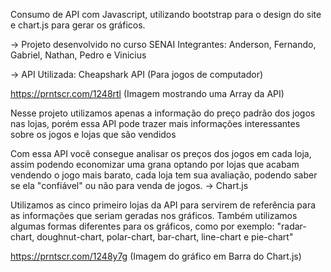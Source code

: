 Consumo de API com Javascript, utilizando bootstrap para o design do site e chart.js para gerar os gráficos.

-> Projeto desenvolvido no curso SENAI Integrantes: Anderson, Fernando, Gabriel, Nathan, Pedro e Vinicius

-> API Utilizada: Cheapshark API (Para jogos de computador)

https://prntscr.com/1248rtl          (Imagem mostrando uma Array da API)

Nesse projeto utilizamos apenas a informação do preço padrão dos jogos nas lojas, porém essa API pode trazer mais informações interessantes sobre os jogos e lojas que são vendidos

Com essa API você consegue analisar os preços dos jogos em cada loja, assim podendo economizar uma grana optando por lojas que acabam vendendo o jogo mais barato, cada loja tem sua avaliação, podendo saber se ela "confiável" ou não para venda de jogos.
-> Chart.js

Utilizamos as cinco primeiro lojas da API para servirem de referência para as informações que seriam geradas nos gráficos. Também utilizamos algumas formas diferentes para os gráficos, como por exemplo: "radar-chart, doughnut-chart, polar-chart, bar-chart, line-chart e pie-chart"

https://prntscr.com/1248y7g         (Imagem do gráfico em Barra do Chart.js)
